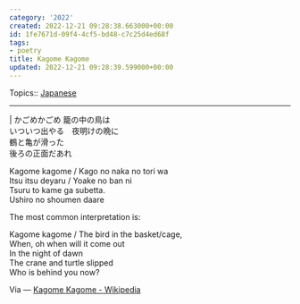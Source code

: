 ```yaml
---
category: '2022'
created: 2022-12-21 09:28:38.663000+00:00
id: 1fe7671d-09f4-4cf5-bd48-c7c25d4ed68f
tags:
- poetry
title: Kagome Kagome
updated: 2022-12-21 09:28:39.599000+00:00
---
```

   
Topics:: [Japanese](../../topics/Japanese.md)   
   
   
---   
   
|  かごめかごめ 籠の中の鳥は     
いついつ出やる　夜明けの晩に     
鶴と亀が滑った     
後ろの正面だあれ    
   
Kagome kagome / Kago no naka no tori wa     
Itsu itsu deyaru / Yoake no ban ni     
Tsuru to kame ga subetta.     
Ushiro no shoumen daare    
   
The most common interpretation is:   
   
Kagome kagome / The bird in the basket/cage,     
When, oh when will it come out     
In the night of dawn     
The crane and turtle slipped     
Who is behind you now?   
   
Via — [Kagome Kagome - Wikipedia](https://en.wikipedia.org/wiki/Kagome_Kagome)